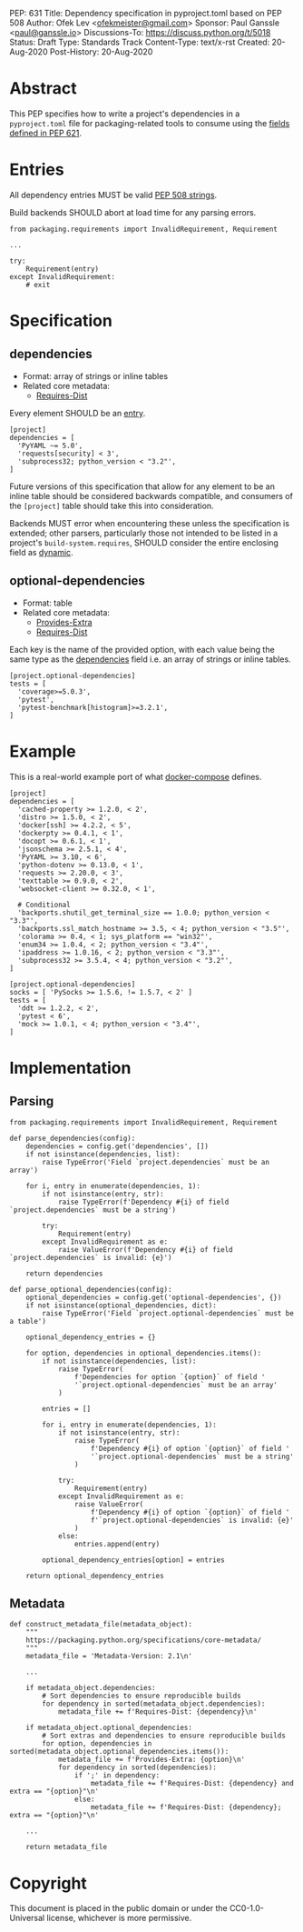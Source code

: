 PEP: 631 Title: Dependency specification in pyproject.toml based on PEP
508 Author: Ofek Lev \<<ofekmeister@gmail.com>\> Sponsor: Paul Ganssle
\<<paul@ganssle.io>\> Discussions-To:
<https://discuss.python.org/t/5018> Status: Draft Type: Standards Track
Content-Type: text/x-rst Created: 20-Aug-2020 Post-History: 20-Aug-2020

Abstract
========

This PEP specifies how to write a project\'s dependencies in a
`pyproject.toml` file for packaging-related tools to consume using the
[fields defined in PEP
621](https://www.python.org/dev/peps/pep-0621/#dependencies-optional-dependencies).

Entries
=======

All dependency entries MUST be valid [PEP 508
strings](https://www.python.org/dev/peps/pep-0508/).

Build backends SHOULD abort at load time for any parsing errors.

    from packaging.requirements import InvalidRequirement, Requirement

    ...

    try:
        Requirement(entry)
    except InvalidRequirement:
        # exit

Specification
=============

dependencies
------------

-   Format: array of strings or inline tables
-   Related core metadata:
    -   [Requires-Dist](https://packaging.python.org/specifications/core-metadata/#requires-dist-multiple-use)

Every element SHOULD be an [entry](#entries).

    [project]
    dependencies = [
      'PyYAML ~= 5.0',
      'requests[security] < 3',
      'subprocess32; python_version < "3.2"',
    ]

Future versions of this specification that allow for any element to be
an inline table should be considered backwards compatible, and consumers
of the `[project]` table should take this into consideration.

Backends MUST error when encountering these unless the specification is
extended; other parsers, particularly those not intended to be listed in
a project\'s `build-system.requires`, SHOULD consider the entire
enclosing field as
[dynamic](https://www.python.org/dev/peps/pep-0621/#dynamic).

optional-dependencies
---------------------

-   Format: table
-   Related core metadata:
    -   [Provides-Extra](https://packaging.python.org/specifications/core-metadata/#provides-extra-multiple-use)
    -   [Requires-Dist](https://packaging.python.org/specifications/core-metadata/#requires-dist-multiple-use)

Each key is the name of the provided option, with each value being the
same type as the [dependencies](#dependencies) field i.e. an array of
strings or inline tables.

    [project.optional-dependencies]
    tests = [
      'coverage>=5.0.3',
      'pytest',
      'pytest-benchmark[histogram]>=3.2.1',
    ]

Example
=======

This is a real-world example port of what
[docker-compose](https://github.com/docker/compose/blob/789bfb0e8b2e61f15f423d371508b698c64b057f/setup.py#L28-L61)
defines.

    [project]
    dependencies = [
      'cached-property >= 1.2.0, < 2',
      'distro >= 1.5.0, < 2',
      'docker[ssh] >= 4.2.2, < 5',
      'dockerpty >= 0.4.1, < 1',
      'docopt >= 0.6.1, < 1',
      'jsonschema >= 2.5.1, < 4',
      'PyYAML >= 3.10, < 6',
      'python-dotenv >= 0.13.0, < 1',
      'requests >= 2.20.0, < 3',
      'texttable >= 0.9.0, < 2',
      'websocket-client >= 0.32.0, < 1',

      # Conditional
      'backports.shutil_get_terminal_size == 1.0.0; python_version < "3.3"',
      'backports.ssl_match_hostname >= 3.5, < 4; python_version < "3.5"',
      'colorama >= 0.4, < 1; sys_platform == "win32"',
      'enum34 >= 1.0.4, < 2; python_version < "3.4"',
      'ipaddress >= 1.0.16, < 2; python_version < "3.3"',
      'subprocess32 >= 3.5.4, < 4; python_version < "3.2"',
    ]

    [project.optional-dependencies]
    socks = [ 'PySocks >= 1.5.6, != 1.5.7, < 2' ]
    tests = [
      'ddt >= 1.2.2, < 2',
      'pytest < 6',
      'mock >= 1.0.1, < 4; python_version < "3.4"',
    ]

Implementation
==============

Parsing
-------

    from packaging.requirements import InvalidRequirement, Requirement

    def parse_dependencies(config):
        dependencies = config.get('dependencies', [])
        if not isinstance(dependencies, list):
            raise TypeError('Field `project.dependencies` must be an array')

        for i, entry in enumerate(dependencies, 1):
            if not isinstance(entry, str):
                raise TypeError(f'Dependency #{i} of field `project.dependencies` must be a string')

            try:
                Requirement(entry)
            except InvalidRequirement as e:
                raise ValueError(f'Dependency #{i} of field `project.dependencies` is invalid: {e}')

        return dependencies

    def parse_optional_dependencies(config):
        optional_dependencies = config.get('optional-dependencies', {})
        if not isinstance(optional_dependencies, dict):
            raise TypeError('Field `project.optional-dependencies` must be a table')

        optional_dependency_entries = {}

        for option, dependencies in optional_dependencies.items():
            if not isinstance(dependencies, list):
                raise TypeError(
                    f'Dependencies for option `{option}` of field '
                    '`project.optional-dependencies` must be an array'
                )

            entries = []

            for i, entry in enumerate(dependencies, 1):
                if not isinstance(entry, str):
                    raise TypeError(
                        f'Dependency #{i} of option `{option}` of field '
                        '`project.optional-dependencies` must be a string'
                    )

                try:
                    Requirement(entry)
                except InvalidRequirement as e:
                    raise ValueError(
                        f'Dependency #{i} of option `{option}` of field '
                        f'`project.optional-dependencies` is invalid: {e}'
                    )
                else:
                    entries.append(entry)

            optional_dependency_entries[option] = entries

        return optional_dependency_entries

Metadata
--------

    def construct_metadata_file(metadata_object):
        """
        https://packaging.python.org/specifications/core-metadata/
        """
        metadata_file = 'Metadata-Version: 2.1\n'

        ...

        if metadata_object.dependencies:
            # Sort dependencies to ensure reproducible builds
            for dependency in sorted(metadata_object.dependencies):
                metadata_file += f'Requires-Dist: {dependency}\n'

        if metadata_object.optional_dependencies:
            # Sort extras and dependencies to ensure reproducible builds
            for option, dependencies in sorted(metadata_object.optional_dependencies.items()):
                metadata_file += f'Provides-Extra: {option}\n'
                for dependency in sorted(dependencies):
                    if ';' in dependency:
                        metadata_file += f'Requires-Dist: {dependency} and extra == "{option}"\n'
                    else:
                        metadata_file += f'Requires-Dist: {dependency}; extra == "{option}"\n'

        ...

        return metadata_file

Copyright
=========

This document is placed in the public domain or under the
CC0-1.0-Universal license, whichever is more permissive.
